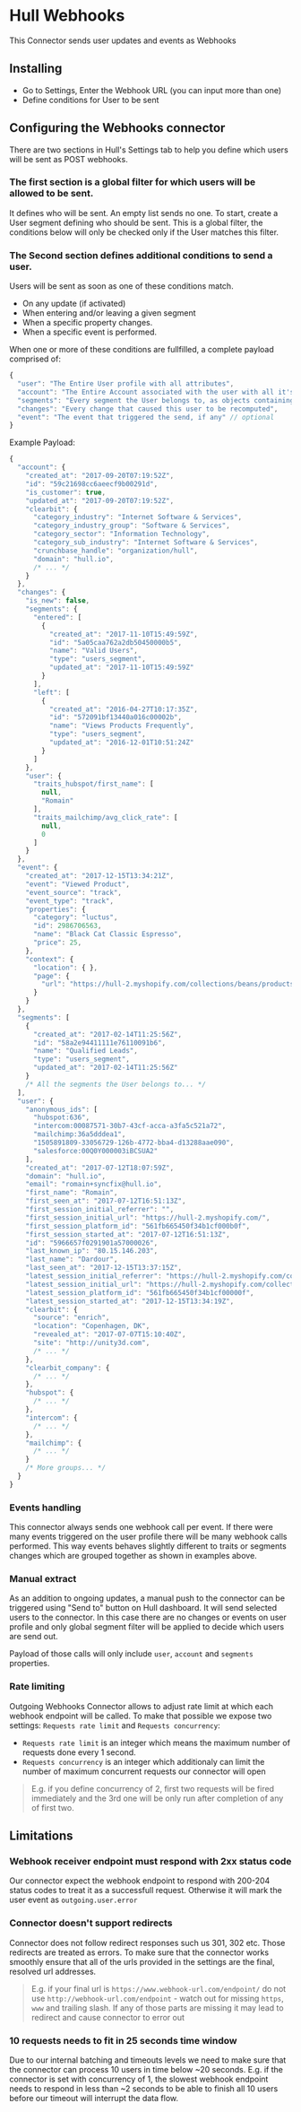 # Hull Webhooks

This Connector sends user updates and events as Webhooks

##  Installing

- Go to Settings, Enter the Webhook URL (you can input more than one)
- Define conditions for User to be sent

## Configuring the Webhooks connector

There are two sections in Hull's Settings tab to help you define which users will be sent as POST webhooks.

### The first section is a global filter for which users will be allowed to be sent.

It defines who will be sent. An empty list sends no one. To start, create a User segment defining who should be sent. This is a global filter, the conditions below will only be checked only if the User matches this filter.

### The Second section defines additional conditions to send a user.

Users will be sent as soon as one of these conditions match.

- On any update (if activated)
- When entering and/or leaving a given segment
- When a specific property changes.
- When a specific event is performed.

When one or more of these conditions are fullfilled, a complete payload comprised of:

```js
{
  "user": "The Entire User profile with all attributes",
  "account": "The Entire Account associated with the user with all it's attributes",
  "segments": "Every segment the User belongs to, as objects containing unique Segment IDs",
  "changes": "Every change that caused this user to be recomputed",
  "event": "The event that triggered the send, if any" // optional
}
```

Example Payload:

```js
{
  "account": {
    "created_at": "2017-09-20T07:19:52Z",
    "id": "59c21698cc6aeecf9b00291d",
    "is_customer": true,
    "updated_at": "2017-09-20T07:19:52Z",
    "clearbit": {
      "category_industry": "Internet Software & Services",
      "category_industry_group": "Software & Services",
      "category_sector": "Information Technology",
      "category_sub_industry": "Internet Software & Services",
      "crunchbase_handle": "organization/hull",
      "domain": "hull.io",
      /* ... */
    }
  },
  "changes": {
    "is_new": false,
    "segments": {
      "entered": [
        {
          "created_at": "2017-11-10T15:49:59Z",
          "id": "5a05caa762a2db50450000b5",
          "name": "Valid Users",
          "type": "users_segment",
          "updated_at": "2017-11-10T15:49:59Z"
        }
      ],
      "left": [
        {
          "created_at": "2016-04-27T10:17:35Z",
          "id": "572091bf13440a016c00002b",
          "name": "Views Products Frequently",
          "type": "users_segment",
          "updated_at": "2016-12-01T10:51:24Z"
        }
      ]
    },
    "user": {
      "traits_hubspot/first_name": [
        null,
        "Romain"
      ],
      "traits_mailchimp/avg_click_rate": [
        null,
        0
      ]
    }
  },
  "event": {
    "created_at": "2017-12-15T13:34:21Z",
    "event": "Viewed Product",
    "event_source": "track",
    "event_type": "track",
    "properties": {
      "category": "luctus",
      "id": 2986706563,
      "name": "Black Cat Classic Espresso",
      "price": 25,
    },
    "context": {
      "location": { },
      "page": {
        "url": "https://hull-2.myshopify.com/collections/beans/products/suspendisse-congue-sodales-massa-sit-amet-euismod-aliquet-sapien-non-dictum"
      }
    }
  },
  "segments": [
    {
      "created_at": "2017-02-14T11:25:56Z",
      "id": "58a2e94411111e76110091b6",
      "name": "Qualified Leads",
      "type": "users_segment",
      "updated_at": "2017-02-14T11:25:56Z"
    }
    /* All the segments the User belongs to... */
  ],
  "user": {
    "anonymous_ids": [
      "hubspot:636",
      "intercom:00087571-30b7-43cf-acca-a3fa5c521a72",
      "mailchimp:36a5dddea1",
      "1505891809-33056729-126b-4772-bba4-d13288aae090",
      "salesforce:00Q0Y000003iBCSUA2"
    ],
    "created_at": "2017-07-12T18:07:59Z",
    "domain": "hull.io",
    "email": "romain+syncfix@hull.io",
    "first_name": "Romain",
    "first_seen_at": "2017-07-12T16:51:13Z",
    "first_session_initial_referrer": "",
    "first_session_initial_url": "https://hull-2.myshopify.com/",
    "first_session_platform_id": "561fb665450f34b1cf000b0f",
    "first_session_started_at": "2017-07-12T16:51:13Z",
    "id": "5966657f0291901a57000026",
    "last_known_ip": "80.15.146.203",
    "last_name": "Dardour",
    "last_seen_at": "2017-12-15T13:37:15Z",
    "latest_session_initial_referrer": "https://hull-2.myshopify.com/collections/",
    "latest_session_initial_url": "https://hull-2.myshopify.com/collections/beans",
    "latest_session_platform_id": "561fb665450f34b1cf00000f",
    "latest_session_started_at": "2017-12-15T13:34:19Z",
    "clearbit": {
      "source": "enrich",
      "location": "Copenhagen, DK",
      "revealed_at": "2017-07-07T15:10:40Z",
      "site": "http://unity3d.com",
      /* ... */
    },
    "clearbit_company": {
      /* ... */
    },
    "hubspot": {
      /* ... */
    },
    "intercom": {
      /* ... */
    },
    "mailchimp": {
      /* ... */
    }
    /* More groups... */
  }
}
```

### Events handling

This connector always sends one webhook call per event. If there were many events triggered on the user profile there will be many webhook calls performed.
This way events behaves slightly different to traits or segments changes which are grouped together as shown in examples above.

### Manual extract

As an addition to ongoing updates, a manual push to the connector can be triggered using "Send to" button on Hull dashboard. It will send selected users to the connector. In this case there are no changes or events on user profile and only global segment filter will be applied to decide which users are send out.

Payload of those calls will only include `user`, `account` and `segments` properties.

### Rate limiting

Outgoing Webhooks Connector allows to adjust rate limit at which each webhook endpoint will be called. To make that possible we expose two settings: `Requests rate limit` and `Requests concurrency`:

- `Requests rate limit` is an integer which means the maximum number of requests done every 1 second.
- `Requests concurrency` is an integer which additionaly can limit the number of maximum concurrent requests our connector will open

> E.g. if you define concurrency of 2, first two requests will be fired immediately and the 3rd one will be only run after completion of any of first two.


## Limitations

### Webhook receiver endpoint must respond with 2xx status code

Our connector expect the webhook endpoint to respond with 200-204 status codes to treat it as a successfull request. Otherwise it will mark the user event as `outgoing.user.error`

### Connector doesn't support redirects

Connector does not follow redirect responses such us 301, 302 etc. Those redirects are treated as errors. To make sure that the connector works smoothly ensure that all of the urls provided in the settings are the final, resolved url addresses.

> E.g. if your final url is `https://www.webhook-url.com/endpoint/` do not use `http://webhook-url.com/endpoint` - watch out for missing `https`, `www` and trailing slash. If any of those parts are missing it may lead to redirect and cause connector to error out

### 10 requests needs to fit in 25 seconds time window

Due to our internal batching and timeouts levels we need to make sure that the connector can process 10 users in time below ~20 seconds. E.g. if the connector is set with concurrency of 1, the slowest webhook endpoint needs to respond in less than ~2 seconds to be able to finish all 10 users before our timeout will interrupt the data flow.
